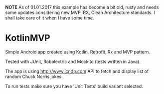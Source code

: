 
**NOTE** As of 01.01.2017 this example has become a bit old, rusty and needs some updates considering new MVP, RX, Clean Architecture standards. I shall take care of it when I have some time.

# KotlinMVP

Simple Android app created using Kotlin, Retrofit, Rx and MVP pattern. 

Tested with JUnit, Robolectric and Mockito (tests written in Java).

The app is using http://www.icndb.com API to fetch and display list of random Chuck Norris jokes.

To run tests make sure you have 'Unit Tests' build variant selected.




